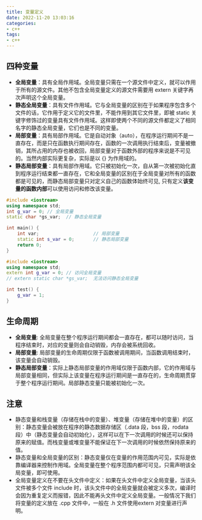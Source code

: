 ```yaml
---
title: 变量定义
date: 2022-11-20 13:03:16
categories: 
- c++
tags: 
- c++
---
```


## 四种变量

- **全局变量**：具有全局作用域。全局变量只需在一个源文件中定义，就可以作用于所有的源文件。其他不包含全局变量定义的源文件需要用 extern 关键字再次声明这个全局变量。
- **静态全局变量**：具有文件作用域。它与全局变量的区别在于如果程序包含多个文件的话，它作用于定义它的文件里，不能作用到其它文件里，即被 static 关键字修饰过的变量具有文件作用域。这样即使两个不同的源文件都定义了相同名字的静态全局变量，它们也是不同的变量。
- **局部变量**：具有局部作用域。它是自动对象（auto），在程序运行期间不是一直存在，而是只在函数执行期间存在，函数的一次调用执行结束后，变量被撤销，其所占用的内存也被收回，局部变量对于函数外部的程序来说是不可见的。当然内部实际更复杂，实际是以 {} 为作用域的。
- **静态局部变量**：具有局部作用域。它只被初始化一次，自从第一次被初始化直到程序运行结束都一直存在，它和全局变量的区别在于全局变量对所有的函数都是可见的，而静态局部变量只对定义自己的函数体始终可见, 只有定义**该变量的函数内部**可以使用访问和修改该变量。

```c++
#include <iostream>
using namespace std;
int g_var = 0; // 全局变量
static char *gs_var;  // 静态全局变量

int main() {
    int var;                    // 局部变量
    static int s_var = 0;       // 静态局部变量
    return 0;
}
```

```c++
#include <iostream>
using namespace std;
extern int g_var = 0; // 访问全局变量
// extern static char *gs_var;  无法访问静态全局变量

int test() {
    g_var = 1;
}
```

## 生命周期

- **全局变量**: 全局变量在整个程序运行期间都会一直存在，都可以随时访问，当程序结束时，对应的变量则会自动销毁，内存会被系统回收。
- **局部变量**: 局部变量的生命周期仅限于函数被调用期间，当函数调用结束时，该变量会自动销毁。
- **静态局部变量**：实际上静态局部变量的作用域仅限于函数内部，它的作用域与局部变量相同，但实际上该变量在程序运行期间是一直存在的，生命周期贯穿于整个程序运行期间。局部静态变量只能被初始化一次。

## 注意

- 静态变量和栈变量（存储在栈中的变量）、堆变量（存储在堆中的变量）的区别：静态变量会被放在程序的静态数据存储区（.data 段，bss 段，rodata 段）中（静态变量会自动初始化），这样可以在下一次调用的时候还可以保持原来的赋值。而栈变量或堆变量不能保证在下一次调用的时候依然保持原来的值。
- 静态变量和全局变量的区别：静态变量仅在变量的作用范围内可见，实际是依靠编译器来控制作用域。全局变量在整个程序范围内都可可见，只需声明该全局变量，即可使用。
- 全局变量定义在不要在头文件中定义：如果在头文件中定义全局变量，当该头文件被多个文件 include 时，该头文件中的全局变量就会被定义多次，编译时会因为重复定义而报错，因此不能再头文件中定义全局变量。一般情况下我们将变量的定义放在 .cpp 文件中，一般在 .h 文件使用extern 对变量进行声明。
